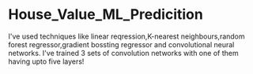 # House_Value_ML_Predicition

I've used techniques like linear reqression,K-nearest neighbours,random forest regressor,gradient bossting regressor and convolutional neural networks.
I've trained 3 sets of convolution networks with one of them having upto five layers!
